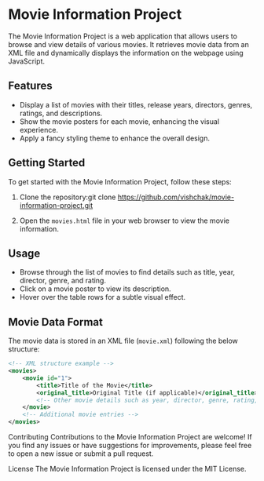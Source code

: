 # Movie Information Project

The Movie Information Project is a web application that allows users to browse and view details of various movies. It retrieves movie data from an XML file and dynamically displays the information on the webpage using JavaScript.

## Features

- Display a list of movies with their titles, release years, directors, genres, ratings, and descriptions.
- Show the movie posters for each movie, enhancing the visual experience.
- Apply a fancy styling theme to enhance the overall design.

## Getting Started

To get started with the Movie Information Project, follow these steps:

1. Clone the repository:git clone https://github.com/vishchak/movie-information-project.git

2. Open the `movies.html` file in your web browser to view the movie information.

## Usage

- Browse through the list of movies to find details such as title, year, director, genre, and rating.
- Click on a movie poster to view its description.
- Hover over the table rows for a subtle visual effect.

## Movie Data Format

The movie data is stored in an XML file (`movie.xml`) following the below structure:

```xml
<!-- XML structure example -->
<movies>
    <movie id="1">
        <title>Title of the Movie</title>
        <original_title>Original Title (if applicable)</original_title>
        <!-- Other movie details such as year, director, genre, rating, description, duration, language, country, cast, and poster -->
    </movie>
    <!-- Additional movie entries -->
</movies>
```

Contributing
Contributions to the Movie Information Project are welcome! If you find any issues or have suggestions for improvements, please feel free to open a new issue or submit a pull request.

License
The Movie Information Project is licensed under the MIT License.